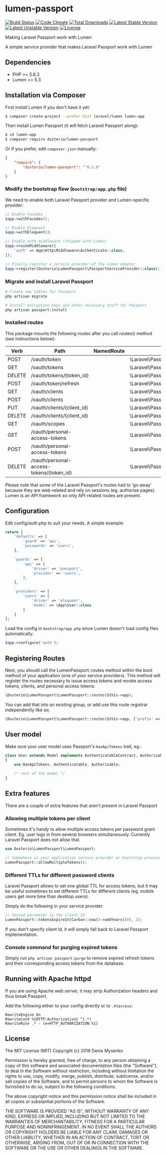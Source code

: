 # lumen-passport
[![Build Status](https://travis-ci.org/dusterio/lumen-passport.svg)](https://travis-ci.org/dusterio/lumen-passport)
[![Code Climate](https://codeclimate.com/github/dusterio/lumen-passport/badges/gpa.svg)](https://codeclimate.com/github/dusterio/lumen-passport/badges)
[![Total Downloads](https://poser.pugx.org/dusterio/lumen-passport/d/total.svg)](https://packagist.org/packages/dusterio/lumen-passport)
[![Latest Stable Version](https://poser.pugx.org/dusterio/lumen-passport/v/stable.svg)](https://packagist.org/packages/dusterio/lumen-passport)
[![Latest Unstable Version](https://poser.pugx.org/dusterio/lumen-passport/v/unstable.svg)](https://packagist.org/packages/dusterio/lumen-passport)
[![License](https://poser.pugx.org/dusterio/lumen-passport/license.svg)](https://packagist.org/packages/dusterio/lumen-passport)

Making Laravel Passport work with Lumen

A simple service provider that makes Laravel Passport work with Lumen

## Dependencies

* PHP >= 5.6.3
* Lumen >= 5.3

## Installation via Composer

First install Lumen if you don't have it yet:
```bash
$ composer create-project --prefer-dist laravel/lumen lumen-app
```

Then install Lumen Passport (it will fetch Laravel Passport along):

```bash
$ cd lumen-app
$ composer require dusterio/lumen-passport
```

Or if you prefer, edit `composer.json` manually:

```json
{
    "require": {
        "dusterio/lumen-passport": "^0.2.0"
    }
}
```

### Modify the bootstrap flow (```bootstrap/app.php``` file)

We need to enable both Laravel Passport provider and Lumen-specific provider:

```php
// Enable Facades
$app->withFacades();

// Enable Eloquent
$app->withEloquent();

// Enable auth middleware (shipped with Lumen)
$app->routeMiddleware([
    'auth' => App\Http\Middleware\Authenticate::class,
]);

// Finally register a service provider of the Lumen adapter
$app->register(Dusterio\LumenPassport\PassportServiceProvider::class);
```

### Migrate and install Laravel Passport

```bash
# Create new tables for Passport
php artisan migrate

# Install encryption keys and other necessary stuff for Passport
php artisan passport:install
```

### Installed routes

This package mounts the following routes after you call routes() method (see instructions below):

Verb | Path | NamedRoute | Controller | Action | Middleware
--- | --- | --- | --- | --- | ---
POST   | /oauth/token                             |            | \Laravel\Passport\Http\Controllers\AccessTokenController           | issueToken | -
GET    | /oauth/tokens                            |            | \Laravel\Passport\Http\Controllers\AuthorizedAccessTokenController | forUser    | auth
DELETE | /oauth/tokens/{token_id}                 |            | \Laravel\Passport\Http\Controllers\AuthorizedAccessTokenController | destroy    | auth
POST   | /oauth/token/refresh                     |            | \Laravel\Passport\Http\Controllers\TransientTokenController        | refresh    | auth
GET    | /oauth/clients                           |            | \Laravel\Passport\Http\Controllers\ClientController                | forUser    | auth
POST   | /oauth/clients                           |            | \Laravel\Passport\Http\Controllers\ClientController                | store      | auth
PUT    | /oauth/clients/{client_id}               |            | \Laravel\Passport\Http\Controllers\ClientController                | update     | auth
DELETE | /oauth/clients/{client_id}               |            | \Laravel\Passport\Http\Controllers\ClientController                | destroy    | auth
GET    | /oauth/scopes                            |            | \Laravel\Passport\Http\Controllers\ScopeController                 | all        | auth
GET    | /oauth/personal-access-tokens            |            | \Laravel\Passport\Http\Controllers\PersonalAccessTokenController   | forUser    | auth
POST   | /oauth/personal-access-tokens            |            | \Laravel\Passport\Http\Controllers\PersonalAccessTokenController   | store      | auth
DELETE | /oauth/personal-access-tokens/{token_id} |            | \Laravel\Passport\Http\Controllers\PersonalAccessTokenController   | destroy    | auth

Please note that some of the Laravel Passport's routes had to 'go away' because they are web-related and rely on sessions (eg. authorise pages). Lumen is an
API framework so only API-related routes are present.

## Configuration

Edit config/auth.php to suit your needs. A simple example:

```php
return [
    'defaults' => [
        'guard' => 'api',
        'passwords' => 'users',
    ],

    'guards' => [
        'api' => [
            'driver' => 'passport',
            'provider' => 'users',
        ],
    ],

    'providers' => [
        'users' => [
            'driver' => 'eloquent',
            'model' => \App\User::class
        ]
    ]
];
```

Load the config in `bootstrap/app.php` since Lumen doesn't load config files automatically:

```php
$app->configure('auth');
```

## Registering Routes

Next, you should call the LumenPassport::routes method within the boot method of your application (one of your service providers). 
This method will register the routes necessary to issue access tokens and revoke access tokens, clients, and personal access tokens:

```php
\Dusterio\LumenPassport\LumenPassport::routes($this->app);
```

You can add that into an existing group, or add use this route registrar independently like so;

```php
\Dusterio\LumenPassport\LumenPassport::routes($this->app, ['prefix' => 'v1/oauth']);
```

## User model

Make sure your user model uses Passport's ```HasApiTokens``` trait, eg.:

```php
class User extends Model implements AuthenticatableContract, AuthorizableContract
{
    use HasApiTokens, Authenticatable, Authorizable;

    /* rest of the model */
}
```

## Extra features

There are a couple of extra features that aren't present in Laravel Passport

### Allowing multiple tokens per client

Sometimes it's handy to allow multiple access tokens per password grant client. Eg. user logs in from several browsers 
simultaneously. Currently Laravel Passport does not allow that.

```php
use Dusterio\LumenPassport\LumenPassport;

// Somewhere in your application service provider or bootstrap process
LumenPassport::allowMultipleTokens();

```

### Different TTLs for different password clients

Laravel Passport allows to set one global TTL for access tokens, but it may be useful sometimes
to set different TTLs for different clients (eg. mobile users get more time than desktop users).

Simply do the following in your service provider:

```php
// Second parameter is the client Id
LumenPassport::tokensExpireIn(Carbon::now()->addYears(50), 2); 
```

If you don't specify client Id, it will simply fall back to Laravel Passport implementation.

### Console command for purging expired tokens

Simply run ```php artisan passport:purge``` to remove expired refresh tokens and their corresponding access tokens from the database.


## Running with Apache httpd

If you are using Apache web server, it may strip Authorization headers and thus break Passport.

Add the following either to your config directly or to ```.htaccess```:

```
RewriteEngine On
RewriteCond %{HTTP:Authorization} ^(.*)
RewriteRule .* - [e=HTTP_AUTHORIZATION:%1]
```

## License

The MIT License (MIT)
Copyright (c) 2016 Denis Mysenko

Permission is hereby granted, free of charge, to any person obtaining a copy of this software and associated documentation files (the "Software"), to deal in the Software without restriction, including without limitation the rights to use, copy, modify, merge, publish, distribute, sublicense, and/or sell copies of the Software, and to permit persons to whom the Software is furnished to do so, subject to the following conditions:

The above copyright notice and this permission notice shall be included in all copies or substantial portions of the Software.

THE SOFTWARE IS PROVIDED "AS IS", WITHOUT WARRANTY OF ANY KIND, EXPRESS OR IMPLIED, INCLUDING BUT NOT LIMITED TO THE WARRANTIES OF MERCHANTABILITY, FITNESS FOR A PARTICULAR PURPOSE AND NONINFRINGEMENT. IN NO EVENT SHALL THE AUTHORS OR COPYRIGHT HOLDERS BE LIABLE FOR ANY CLAIM, DAMAGES OR OTHER LIABILITY, WHETHER IN AN ACTION OF CONTRACT, TORT OR OTHERWISE, ARISING FROM, OUT OF OR IN CONNECTION WITH THE SOFTWARE OR THE USE OR OTHER DEALINGS IN THE SOFTWARE.
